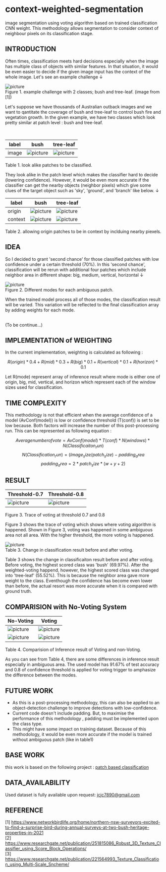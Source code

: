# context-weighted-segmentation
<p aling='justfy'> image segmentation using voting algorithm based on trained classification CNN weight. This methodology allows segmentation to consider context of neighbour pixels on its classification stage. </p>

## INTRODUCTION
<p aling='justfy'> Often times, classification meets hard decisions especially when the image has multiple class of objects with similar features. In that situation, it would be even easier to decide if the given image input has the context of the whole image. Let's see an example challenge ↓ </p>

![picture](screenshots/outback2.png) </br>
Figure 1. example challenge with 2 classes; bush and tree-leaf. (image from [1]) </br>

<p aling='justfy'> Let's suppose we have thousands of Australian outback images and we want to qantitate the coverage of bush and tree-leaf to control bush fire and vegetation growth. In the given example, we have two classes which look pretty similar at patch level : bush and tree-leaf. </p>
</br>


|label  |bush   |tree-leaf      |
|-------|-------|---------------|
|image|![picture](screenshots/bush-patch.png)|![picture](screenshots/tree-leaf-patch.png)|

Table 1. look alike patches to be classified.

<p aling='justfy'> They look alike in the patch level which makes the classifier hard to decide (lowering confidence). However, it would be even more accurate if the classifier can get the nearby objects (neighbor pixels) which give some clues of the target object such as 'sky', 'ground', and 'branch' like below. ↓ </p>

|label  |bush   |tree-leaf      |
|-------|-------|---------------|
|origin |![picture](screenshots/bush-patch.png)|![picture](screenshots/tree-leaf-patch.png)|
|context|![picture](screenshots/bush-patch-context.png)|![picture](screenshots/tree-leaf-patch-context.png)|

Table 2. allowing origin patches to be in context by inclduing nearby piexels.

## IDEA
<p aling='justfy'> So I decided to grant 'second chance' for those classified patches with low confidence under a certain threshold (70%). In this 'second chance', classification will be rerun with additional four patches which include neighbor area in different shape: big, medium, vertical, horizontal ↓ </p>

![picture](screenshots/modes.png) </br>
Figure 2. Different modes for each ambiguous patch.

<p aling='justfy'> When the trained model process all of those modes, the classification result will be varied. This variation will be reflected to the final classification array by adding weights for each mode. </p>
</br>
(To be continue...)

## IMPLEMENTATION of WEIGHTING

In the current implementation, weighting is calculated as following : </br>

$$ R(origin) * 0.4 + R(mid) * 0.3 + R(big) * 0.1 + R(vertical) * 0.1 + R(horizon) * 0.1 $$

<p aling='justfy'> Let R(mode) represent array of inference result where mode is either one of origin, big, mid, vertical, and horizon which represent each of the window sizes used for classification. </p>

## TIME COMPLEXITY
<p aling='justfy'> This methodology is not that efficient when the average confidence of a model (AvConf(model)) is low or confidence threshold (T(conf)) is set to be low because. Both factors will increase the number of this post-processing run. This can be represented as following equation : </p>

$$ Average number of vote = AvConf(model) * T(conf) * N(windows) * N(Classificaiton_run) $$
$$ N(Classification_run) = (Image_size / patch_size) - padding_area $$ 
$$ padding_area =  2 * patch_size * (w + y + 2) $$

## RESULT
|Threshold-0.7     |Threshold-0.8       |
|------------------|--------------------|
|![picture](screenshots/result-trace-07.png)|![picture](screenshots/result-trace-08.png)|

Figure 3. Trace of voting at threshold 0.7 and 0.8 </br>

<p aling='justfy'> Figure 3 shows the trace of voting which shows where voting algorithm is happened. Shown in Figure 3, voting was happened in some ambiguous area not all area. With the higher threshold, the more voting is happened. </p>

![picture](screenshots/result_change.png) </br>
Table 3. Change in classification result before and after voting. </br>

<p aling='justfy'> Table 3 shows the change in classificaiton result before and after voting. Before voting, the highest scored class was 'bush' (69.97%). After the weighted-voting happend, however, the highest scored class was changed into 'tree-leaf' (55.52%). This is because the neighbor area gave more weight to the class. Eventhough the confidence has become even lower than before, the actual resort was more accurate when it is compared with ground truth. </p>

## COMPARISION with No-Voting System

|No-Voting       |Voting         |
|----------------|---------------|
|![picture](screenshots/result-no-voting.png)|![picture](screenshots/result-voting.png)|
|![picture](screenshots/result2-no-voting.png)|![picture](screenshots/result2-voting.png)|

Table 4. Comparision of Inference result of Voting and non-Voting. </br>

<p aling='justfy'> As you can see from Table 4, there are some differences in inference result especially in ambiguous area. The used model has 91.67% of test accuracy and 0.8 of confidence threshold is applied for voting trigger to amphasize the difference between the modes.</p>



## FUTURE WORK
* As this is a post-processing methodology, this can also be applied to an object-detection challenge to improve detections with low-confidence. </br>
* Current code doesn't include padding. But, to maximise the performance of this methodology , padding must be implemented upon the class type. </br>
* This might have some impact on training dataset. Because of this methodology, it would be even more accurate if the model is trained without ambiguous patch (like in table1) </br>

## BASE WORK
this work is based on the following project : [patch based classification](https://github.com/boguss1225/classification-patch-base)

## DATA_AVAILABILITY
Used dataset is fully available upon request: jcjc7890@gmail.com

## REFERENCE
[1] https://www.networkbirdlife.org/home/northern-nsw-surveyors-excited-to-find-a-surprise-bird-during-annual-surveys-at-two-bush-heritage-properties-in-2021 </br>
[2] https://www.researchgate.net/publication/251815086_Robust_3D_Texture_Classifier_using_Score_Block_Operations/ </br>
[3] https://www.researchgate.net/publication/221564993_Texture_Classification_using_Multi-Scale_Sncheme/ </br>

